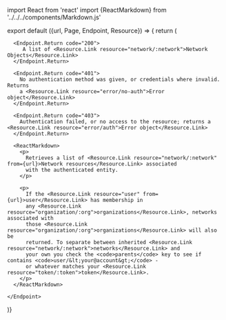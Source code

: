 import React from 'react'
import {ReactMarkdown} from '../../../components/Markdown.js'

export default ({url, Page, Endpoint, Resource}) => {
  return (
    <Endpoint
      url={url}
      group="network"
      method="get"
      path="/network"
      weight={10}>

      <Endpoint.Return code="200">
         A list of <Resource.Link resource="network/:network">Network Objects</Resource.Link>
      </Endpoint.Return>

      <Endpoint.Return code="401">
        No authentication method was given, or credentials where invalid. Returns
        a <Resource.Link resource="error/no-auth">Error object</Resource.Link>
      </Endpoint.Return>

      <Endpoint.Return code="403">
        Authentication failed, or no access to the resource; returns a <Resource.Link resource="error/auth">Error object</Resource.Link>
      </Endpoint.Return>

      <ReactMarkdown>
        <p>
          Retrieves a list of <Resource.Link resource="network/:network" from={url}>Network resources</Resource.Link> associated
          with the authenticated entity.
        </p>

        <p>
          If the <Resource.Link resource="user" from={url}>user</Resource.Link> has membership in
          any <Resource.Link resource="organization/:org">organizations</Resource.Link>, networks associated with
          those <Resource.Link resource="organization/:org">organizations</Resource.Link> will also be
          returned. To separate between inherited <Resource.Link resource="network/:network">networks</Resource.Link> and
          your own you check the <code>parents</code> key to see if contains <code>user/&lt;your@account&gt;</code> -
          or whatever matches your <Resource.Link resource="token/:token">token</Resource.Link>.
        </p>
      </ReactMarkdown>

    </Endpoint>
)}

